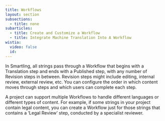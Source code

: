 ```yaml
---
title: Workflows
layout: section
subsections:
  - title: none
subarticles:
  - title: Create and Customize a Workflow
  - title: Integrate Machine Translation Into A Workflow
wistia:
  video: false
  id:
---
```



In Smartling, all strings pass through a Workflow that begins with a Translation step and ends with a Published step, with any number of Revision steps in between. Revision steps might include editing, internal review, external review, etc. You can configure the order in which content moves through steps and which users can complete each step.

A project can support multiple Workflows to handle different languages or different types of content. For example, if some strings in your project contain legal content, you can create a Workflow just for those strings that contains a ‘Legal Review’ step, conducted by a specialist reviewer.